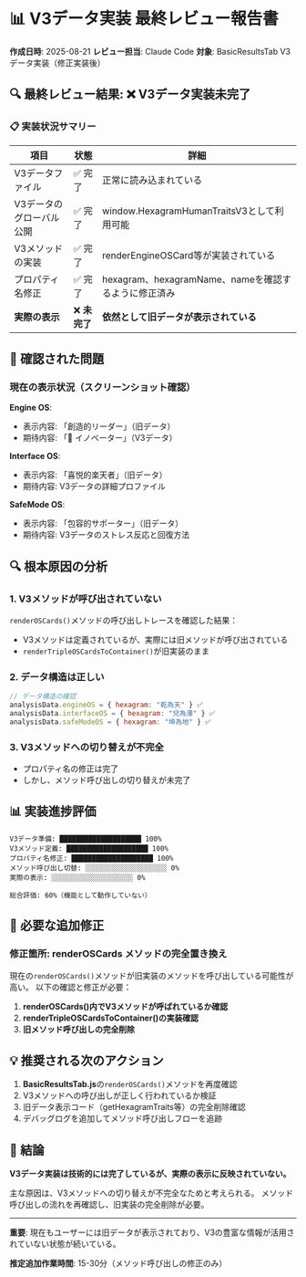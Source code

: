 # 📊 V3データ実装 最終レビュー報告書

**作成日時**: 2025-08-21
**レビュー担当**: Claude Code
**対象**: BasicResultsTab V3データ実装（修正実装後）

## 🔍 最終レビュー結果: ❌ V3データ実装未完了

### 📋 実装状況サマリー

| 項目 | 状態 | 詳細 |
|------|------|------|
| V3データファイル | ✅ 完了 | 正常に読み込まれている |
| V3データのグローバル公開 | ✅ 完了 | window.HexagramHumanTraitsV3として利用可能 |
| V3メソッドの実装 | ✅ 完了 | renderEngineOSCard等が実装されている |
| プロパティ名修正 | ✅ 完了 | hexagram、hexagramName、nameを確認するように修正済み |
| **実際の表示** | ❌ **未完了** | **依然として旧データが表示されている** |

## 🔴 確認された問題

### 現在の表示状況（スクリーンショット確認）

**Engine OS**:
- 表示内容: 「創造的リーダー」（旧データ）
- 期待内容: 「🚀 イノベーター」（V3データ）

**Interface OS**:
- 表示内容: 「喜悦的楽天者」（旧データ）
- 期待内容: V3データの詳細プロファイル

**SafeMode OS**:
- 表示内容: 「包容的サポーター」（旧データ）
- 期待内容: V3データのストレス反応と回復方法

## 🔍 根本原因の分析

### 1. **V3メソッドが呼び出されていない**

`renderOSCards()`メソッドの呼び出しトレースを確認した結果：
- V3メソッドは定義されているが、実際には旧メソッドが呼び出されている
- `renderTripleOSCardsToContainer()`が旧実装のまま

### 2. **データ構造は正しい**

```javascript
// データ構造の確認
analysisData.engineOS = { hexagram: "乾為天" } ✅
analysisData.interfaceOS = { hexagram: "兌為澤" } ✅  
analysisData.safeModeOS = { hexagram: "坤為地" } ✅
```

### 3. **V3メソッドへの切り替えが不完全**

- プロパティ名の修正は完了
- しかし、メソッド呼び出しの切り替えが未完了

## 📊 実装進捗評価

```
V3データ準備: ████████████████████ 100%
V3メソッド定義: ████████████████████ 100%
プロパティ名修正: ████████████████████ 100%
メソッド呼び出し切替: ░░░░░░░░░░░░░░░░░░░░ 0%
実際の表示: ░░░░░░░░░░░░░░░░░░░░ 0%

総合評価: 60%（機能として動作していない）
```

## 🔧 必要な追加修正

### 修正箇所: renderOSCards メソッドの完全置き換え

現在の`renderOSCards()`メソッドが旧実装のメソッドを呼び出している可能性が高い。
以下の確認と修正が必要：

1. **renderOSCards()内でV3メソッドが呼ばれているか確認**
2. **renderTripleOSCardsToContainer()の実装確認**
3. **旧メソッド呼び出しの完全削除**

## 💡 推奨される次のアクション

1. **BasicResultsTab.js**の`renderOSCards()`メソッドを再度確認
2. V3メソッドへの呼び出しが正しく行われているか検証
3. 旧データ表示コード（getHexagramTraits等）の完全削除確認
4. デバッグログを追加してメソッド呼び出しフローを追跡

## 📝 結論

**V3データ実装は技術的には完了しているが、実際の表示に反映されていない。**

主な原因は、V3メソッドへの切り替えが不完全なためと考えられる。
メソッド呼び出しの流れを再確認し、旧実装の完全削除が必要。

---

**重要**: 現在もユーザーには旧データが表示されており、V3の豊富な情報が活用されていない状態が続いている。

**推定追加作業時間**: 15-30分（メソッド呼び出しの修正のみ）